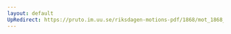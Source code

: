 ```yaml
---
layout: default
UpRedirect: https://pruto.im.uu.se/riksdagen-motions-pdf/1868/mot_1868__ak__226/mot_1868__ak__226-001.pdf
---
```


